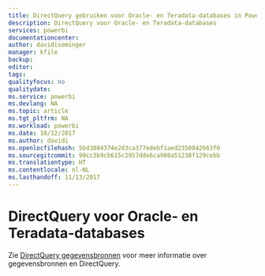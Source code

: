 ```yaml
---
title: DirectQuery gebruiken voor Oracle- en Teradata-databases in Power BI
description: DirectQuery voor Oracle- en Teradata-databases
services: powerbi
documentationcenter: 
author: davidiseminger
manager: kfile
backup: 
editor: 
tags: 
qualityfocus: no
qualitydate: 
ms.service: powerbi
ms.devlang: NA
ms.topic: article
ms.tgt_pltfrm: NA
ms.workload: powerbi
ms.date: 10/12/2017
ms.author: davidi
ms.openlocfilehash: 5bd3804374e2d3ca377edebf1aed2350842663f0
ms.sourcegitcommit: 99cc3b9cb615c2957dde6ca908a51238f129cebb
ms.translationtype: HT
ms.contentlocale: nl-NL
ms.lasthandoff: 11/13/2017
---
```

# <a name="directquery-for-oracle-and-teradata-databases"></a>DirectQuery voor Oracle- en Teradata-databases
Zie [DirectQuery gegevensbronnen](desktop-directquery-data-sources.md) voor meer informatie over gegevensbronnen en DirectQuery.

